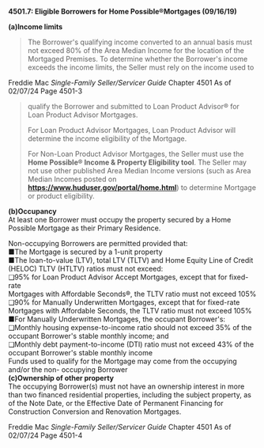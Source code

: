 **4501.7: Eligible Borrowers for Home Possible®Mortgages (09/16/19)**

**(a)Income limits**

> The Borrower's qualifying income converted to an annual basis must not
> exceed 80% of the Area Median Income for the location of the Mortgaged
> Premises. To determine whether the Borrower's income exceeds the
> income limits, the Seller must rely on the income used to

Freddie Mac *Single-Family Seller/Servicer Guide* Chapter 4501 As of
02/07/24 Page 4501-3

> qualify the Borrower and submitted to Loan Product Advisor® for Loan
> Product Advisor Mortgages.
>
> For Loan Product Advisor Mortgages, Loan Product Advisor will
> determine the income eligibility of the Mortgage.
>
> For Non-Loan Product Advisor Mortgages, the Seller must use the **Home
> Possible® Income & Property Eligibility tool**. The Seller may not use
> other published Area Median Income versions (such as Area Median
> Incomes posted on\
> **https://www.huduser.gov/portal/home.html**) to determine Mortgage or
> product eligibility.

**(b)Occupancy**\
At least one Borrower must occupy the property secured by a Home
Possible Mortgage as their Primary Residence.

Non-occupying Borrowers are permitted provided that:\
■The Mortgage is secured by a 1-unit property\
■The loan-to-value (LTV), total LTV (TLTV) and Home Equity Line of
Credit (HELOC) TLTV (HTLTV) ratios must not exceed:\
❑95% for Loan Product Advisor Accept Mortgages, except that for
fixed-rate\
Mortgages with Affordable Seconds®, the TLTV ratio must not exceed 105%
❑90% for Manually Underwritten Mortgages, except that for fixed-rate
Mortgages with Affordable Seconds, the TLTV ratio must not exceed 105%\
■For Manually Underwritten Mortgages, the occupant Borrower's:\
❑Monthly housing expense-to-income ratio should not exceed 35% of the
occupant Borrower's stable monthly income; and\
❑Monthly debt payment-to-income (DTI) ratio must not exceed 43% of the
occupant Borrower's stable monthly income\
Funds used to qualify for the Mortgage may come from the occupying
and/or the non- occupying Borrower\
**(c)Ownership of other property**\
The occupying Borrower(s) must not have an ownership interest in more
than two financed residential properties, including the subject
property, as of the Note Date, or the Effective Date of Permanent
Financing for Construction Conversion and Renovation Mortgages.

Freddie Mac *Single-Family Seller/Servicer Guide* Chapter 4501 As of
02/07/24 Page 4501-4